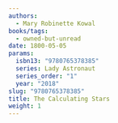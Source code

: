 ```yaml
---
authors:
  - Mary Robinette Kowal
books/tags:
  - owned-but-unread
date: 1800-05-05
params:
  isbn13: "9780765378385"
  series: Lady Astronaut
  series_order: "1"
  year: "2018"
slug: "9780765378385"
title: The Calculating Stars
weight: 1
---
```


<!--more-->
